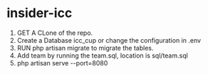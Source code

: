 # insider-icc


1. GET A CLone of the repo.
2. Create a Database icc_cup or change the configuration in .env
3. RUN php artisan migrate to migrate the tables.
4. Add team by running the team.sql, location is sql/team.sql
4. php artisan serve --port=8080
